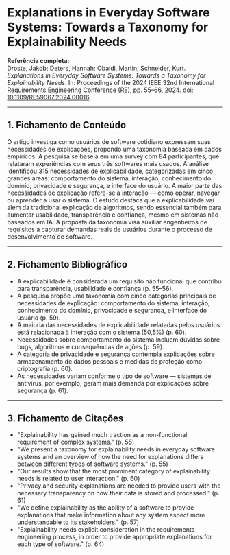 # **Explanations in Everyday Software Systems: Towards a Taxonomy for Explainability Needs**

**Referência completa:**  
Droste, Jakob; Deters, Hannah; Obaidi, Martin; Schneider, Kurt. *Explanations in Everyday Software Systems: Towards a Taxonomy for Explainability Needs*. In: Proceedings of the 2024 IEEE 32nd International Requirements Engineering Conference (RE), pp. 55–66, 2024. doi: [10.1109/RE59067.2024.00016](https://doi.org/10.1109/RE59067.2024.00016)

---

## 1. Fichamento de Conteúdo

O artigo investiga como usuários de software cotidiano expressam suas necessidades de explicações, propondo uma taxonomia baseada em dados empíricos. A pesquisa se baseia em uma survey com 84 participantes, que relataram experiências com seus três softwares mais usados. A análise identificou 315 necessidades de explicabilidade, categorizadas em cinco grandes áreas: comportamento do sistema, interação, conhecimento do domínio, privacidade e segurança, e interface do usuário. A maior parte das necessidades de explicação refere-se à interação — como operar, navegar ou aprender a usar o sistema. O estudo destaca que a explicabilidade vai além da tradicional explicação de algoritmos, sendo essencial também para aumentar usabilidade, transparência e confiança, mesmo em sistemas não baseados em IA. A proposta da taxonomia visa auxiliar engenheiros de requisitos a capturar demandas reais de usuários durante o processo de desenvolvimento de software.

---

## 2. Fichamento Bibliográfico

- A explicabilidade é considerada um requisito não funcional que contribui para transparência, usabilidade e confiança (p. 55–56).  
- A pesquisa propõe uma taxonomia com cinco categorias principais de necessidades de explicação: comportamento do sistema, interação, conhecimento do domínio, privacidade e segurança, e interface do usuário (p. 59).  
- A maioria das necessidades de explicabilidade relatadas pelos usuários está relacionada à interação com o sistema (50,5%) (p. 60).  
- Necessidades sobre comportamento do sistema incluem dúvidas sobre bugs, algoritmos e consequências de ações (p. 59).  
- A categoria de privacidade e segurança contempla explicações sobre armazenamento de dados pessoais e medidas de proteção como criptografia (p. 60).  
- As necessidades variam conforme o tipo de software — sistemas de antivírus, por exemplo, geram mais demanda por explicações sobre segurança (p. 61).  

---

## 3. Fichamento de Citações

- "Explainability has gained much traction as a non-functional requirement of complex systems." (p. 55)  
- "We present a taxonomy for explainability needs in everyday software systems and an overview of how the need for explanations differs between different types of software systems." (p. 55)  
- "Our results show that the most prominent category of explainability needs is related to user interaction." (p. 60)  
- "Privacy and security explanations are needed to provide users with the necessary transparency on how their data is stored and processed." (p. 61)  
- "We define explainability as the ability of a software to provide explanations that make information about any system aspect more understandable to its stakeholders." (p. 57)  
- "Explainability needs explicit consideration in the requirements engineering process, in order to provide appropriate explanations for each type of software." (p. 64)  
